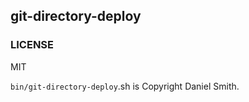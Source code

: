 git-directory-deploy
--------------------



### LICENSE

MIT

`bin/git-directory-deploy`.sh is Copyright Daniel Smith.
